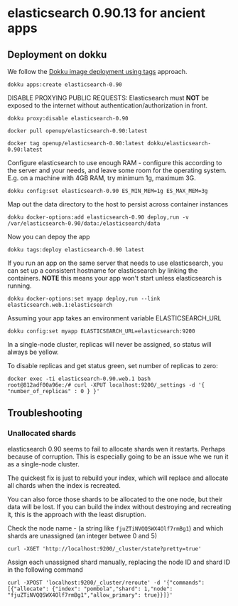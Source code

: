 elasticsearch 0.90.13 for ancient apps
===================================


Deployment on dokku
-------------------

We follow the [Dokku image deployment using tags](http://dokku.viewdocs.io/dokku/deployment/methods/images/#deploying-from-a-docker-registry) approach.

```
dokku apps:create elasticsearch-0.90
```

DISABLE PROXYING PUBLIC REQUESTS: Elasticsearch must **NOT** be exposed to the internet without authentication/authorization in front.

```
dokku proxy:disable elasticsearch-0.90
```

```
docker pull openup/elasticsearch-0.90:latest
```

```
docker tag openup/elasticsearch-0.90:latest dokku/elasticsearch-0.90:latest
```

Configure elasticsearch to use enough RAM - configure this according
to the server and your needs, and leave some room for the operating system. E.g. on a
machine with 4GB RAM, try minimum 1g, maximum 3G.

```
dokku config:set elasticsearch-0.90 ES_MIN_MEM=1g ES_MAX_MEM=3g
```

Map out the data directory to the host to persist across container instances

```
dokku docker-options:add elasticsearch-0.90 deploy,run -v /var/elasticsearch-0.90/data:/elasticsearch/data
```

Now you can depoy the app

```
dokku tags:deploy elasticsearch-0.90 latest
```

If you run an app on the same server that needs to use elasticsearch, you can
set up a consistent hostname for elasticsearch by linking the containers.
**NOTE** this means your app won't start unless elasticsearch is running.

```
dokku docker-options:set myapp deploy,run --link elasticsearch.web.1:elasticsearch
```

Assuming your app takes an environment variable ELASTICSEARCH_URL

```
dokku config:set myapp ELASTICSEARCH_URL=elasticsearch:9200
```

In a single-node cluster, replicas will never be assigned, so status will always be yellow.

To disable replicas and get status green, set number of replicas to zero:

```
docker exec -ti elasticsearch-0.90.web.1 bash
root@812adf00a96e:/# curl -XPUT localhost:9200/_settings -d '{ "number_of_replicas" : 0 } }'
```

Troubleshooting
---------------

### Unallocated shards

elasticsearch 0.90 seems to fail to allocate shards wen it restarts. Perhaps because of corruption. This is especially going to be an issue whe we run it as a single-node cluster.

The quickest fix is just to rebuild your index, which will replace and allocate all chards when the index is recreated.

You can also force those shards to be allocated to the one node, but their data will be lost. If you can build the index without destroying and recreating it, this is the approach with the least disruption.

Check the node name - (a string like `fjuZTiNVQQSWX4Olf7rmBg1`) and which shards are unassigned (an integer betwee 0 and 5)

```
curl -XGET 'http://localhost:9200/_cluster/state?pretty=true'
```

Assign each unassigned shard manually, replacing the node ID and shard ID in the following command

```
curl -XPOST 'localhost:9200/_cluster/reroute' -d '{"commands": [{"allocate": {"index": "pombola","shard": 1,"node": "fjuZTiNVQQSWX4Olf7rmBg1","allow_primary": true}}]}'
```
